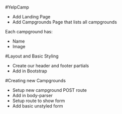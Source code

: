 #YelpCamp

* Add Landing Page
* Add Campgrounds Page that lists all campgrounds

Each campground has:
 * Name
 * Image

#Layout and Basic Styling
* Create our header and footer partials
* Add in Bootstrap

#Creating new Campgrounds
* Setup new campground POST route
* Add in body-parser
* Setup route to show form
* Add basic unstyled form